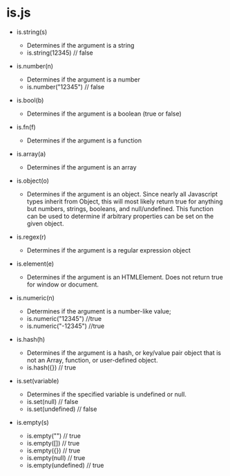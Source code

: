 is.js
=====


* is.string(s)
    * Determines if the argument is a string
    * is.string(12345) // false
* is.number(n)
    * Determines if the argument is a number
    * is.number("12345") // false
* is.bool(b)
    * Determines if the argument is a boolean (true or false)
* is.fn(f)
    * Determines if the argument is a function
* is.array(a)
    * Determines if the argument is an array
* is.object(o)
    * Determines if the argument is an object. Since nearly all Javascript types inherit from Object, this will most likely return true for anything but numbers, strings, booleans, and null/undefined. This function can be used to determine if arbitrary properties can be set on the given object.
* is.regex(r)
    * Determines if the argument is a regular expression object
* is.element(e)
    * Determines if the argument is an HTMLElement. Does not return true for window or document.

* is.numeric(n)
    * Determines if the argument is a number-like value;
    * is.numeric("12345")  //true
    * is.numeric("-12345") //true
	
* is.hash(h)
    * Determines if the argument is a hash, or key/value pair object that is not an Array, function, or user-defined object.
    * is.hash({})  // true
	
* is.set(variable)
    * Determines if the specified variable is undefined or null.
    * is.set(null)  // false
    * is.set(undefined) // false
* is.empty(s)
    * is.empty("") // true
    * is.empty([]) // true
    * is.empty({}) // true
    * is.empty(null)  // true
    * is.empty(undefined) // true

